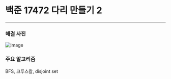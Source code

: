 # 백준 17472 다리 만들기 2

---

### 해결 사진

![image](https://user-images.githubusercontent.com/41224549/93577629-3c1c6480-f9d7-11ea-8517-001bc906ac30.png)





### 주요 알고리즘

BFS, 크루스칼, disjoint set